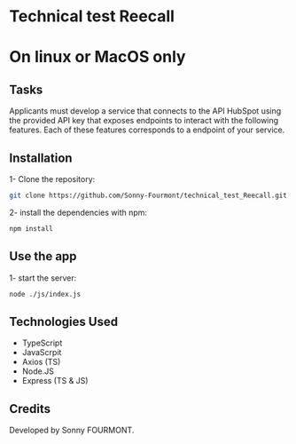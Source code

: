 # Technical test Reecall
# On linux or MacOS only
## Tasks
Applicants must develop a service that connects to the API HubSpot using
the provided API key that exposes endpoints to interact with the following features. Each of these features corresponds to a endpoint of your service.
## Installation
1- Clone the repository:
```bash
git clone https://github.com/Sonny-Fourmont/technical_test_Reecall.git
```
2- install the dependencies with npm:
```bash
npm install
```
## Use the app
1- start the server:
```bash
node ./js/index.js
```
## Technologies Used
- TypeScript
- JavaScrpit
- Axios (TS)
- Node.JS
- Express (TS & JS)
## Credits
Developed by Sonny FOURMONT.